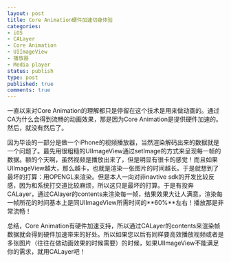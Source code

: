 ```yaml
---
layout: post
title: Core Animation硬件加速切身体验
categories: 
- iOS
- CALayer
- Core Animation
- UIImageView
- 播放器
- Media player
status: publish
type: post
published: true
comments: true
---
```

一直以来对Core Animation的理解都只是停留在这个技术是用来做动画的。通过CA为什么会得到流畅的动画效果，那是因为Core Animation是提供硬件加速的。然后，就没有然后了。

因为毕设的一部分是做一个iPhone的视频播放器，当然渲染解码出来的数据就是一个问题了。最先用很粗糙的UIImageView通过setImage的方式来呈现每一帧的数据。额的个天啊，虽然视频是播放出来了，但是明显有很卡的感觉！而且如果UIImageView越大，那么越卡，也就是渲染一张图片的时间越长。于是就想到了最坏的打算：用OPENGL来渲染。但是本人一向对非navtive sdk的开发比较反感，因为和系统打交道比较麻烦，所以这只是最坏的打算。于是有投奔CALayer，通过CAlayer的contents来渲染每一帧，结果效果大让人满意，渲染每一帧所花的时间基本上是同UIImageView所需时间的**60%**左右！播放那是非常流畅！

<!-- More -->

总结，Core Animation有硬件加速支持，所以通过CALayer的contents来渲染帧数据就会得到硬件加速带来的好处。所以如果您以后有同样要高效播放视频或者是多张图片（往往在做动画效果的时候需要）的时候，如果UIImageView不能满足你的需求，就用CALayer吧！
